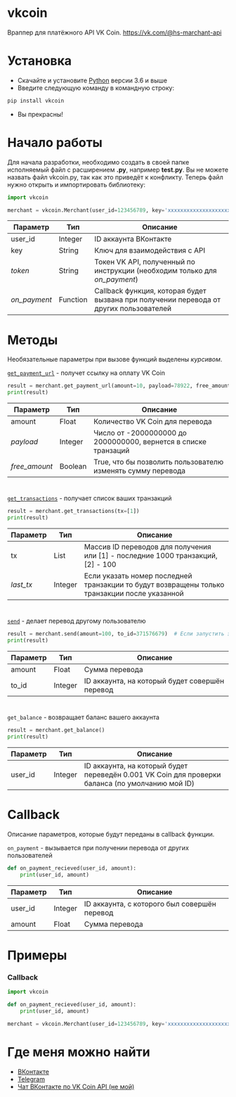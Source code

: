 # vkcoin
Враппер для платёжного API VK Coin. https://vk.com/@hs-marchant-api
# Установка
* Скачайте и установите [Python](https://www.python.org/downloads/) версии 3.6 и выше
* Введите следующую команду в командную строку:
```bash
pip install vkcoin
```
* Вы прекрасны!
# Начало работы
Для начала разработки, необходимо создать в своей папке исполняемый файл с расширением **.py**, например **test.py**. Вы не можете назвать файл vkcoin.py, так как это приведёт к конфликту. Теперь файл нужно открыть и импортировать библиотеку:
```python
import vkcoin

merchant = vkcoin.Merchant(user_id=123456789, key='xxxxxxxxxxxxxxxxxxxxxxxxxxxxxxxxxxxxxxxxxxxxxxxxxx')
```
|Параметр|Тип|Описание|
|-|-|-|
|user_id|Integer|ID аккаунта ВКонтакте|
|key|String|Ключ для взаимодействия с API|
|_token_|String|Токен VK API, полученный по инструкции (необходим только для _on_payment_)|
|_on_payment_|Function|Callback функция, которая будет вызвана при получении перевода от других пользователей|
# Методы
Необязательные параметры при вызове функций выделены _курсивом_.

[`get_payment_url`](https://vk.com/@hs-marchant-api?anchor=ssylka-na-oplatu) - получет ссылку на оплату VK Coin
```python
result = merchant.get_payment_url(amount=10, payload=78922, free_amount=False)
print(result)
```
|Параметр|Тип|Описание|
|-|-|-|
|amount|Float|Количество VK Coin для перевода|
|_payload_|Integer|Число от -2000000000 до 2000000000, вернется в списке транзаций|
|_free_amount_|Boolean|True, что бы позволить пользователю изменять сумму перевода|
#
[`get_transactions`](https://vk.com/@hs-marchant-api?anchor=poluchenie-spiska-tranzaktsy) - получает список ваших транзакций
```python
result = merchant.get_transactions(tx=[1])
print(result)
```
|Параметр|Тип|Описание|
|-|-|-|
|tx|List|Массив ID переводов для получения или [1] - последние 1000 транзакций, [2] - 100|
|_last_tx_|Integer|Если указать номер последней транзакции то будут возвращены только транзакции после указанной|
#
[`send`](https://vk.com/@hs-marchant-api?anchor=perevod) - делает перевод другому пользователю
```python
result = merchant.send(amount=100, to_id=371576679)  # Если запустить этот код, вы переведёте мне 100 VK Coin :)
print(result)
```
|Параметр|Тип|Описание|
|-|-|-|
|amount|Float|Сумма перевода|
|to_id|Integer|ID аккаунта, на который будет совершён перевод|
#
`get_balance` - возвращает баланс вашего аккаунта
```python
result = merchant.get_balance()
print(result)
```
|Параметр|Тип|Описание|
|-|-|-|
|user_id|Integer|ID аккаунта, на который будет переведён 0.001 VK Coin для проверки баланса (по умолчанию мой ID)|
# Callback
Описание параметров, которые будут переданы в callback функции.

`on_payment` - вызывается при получении перевода от других пользователей
```python
def on_payment_recieved(user_id, amount):
    print(user_id, amount)
```
|Параметр|Тип|Описание|
|-|-|-|
|user_id|Integer|ID аккаунта, с которого был совершён перевод|
|amount|Float|Сумма перевода|
# Примеры
### Callback
```python
import vkcoin

def on_payment_recieved(user_id, amount):
    print(user_id, amount)

merchant = vkcoin.Merchant(user_id=123456789, key='xxxxxxxxxxxxxxxxxxxxxxxxxxxxxxxxxxxxxxxxxxxxxxxxxx', on_payment=on_payment_recieved)
```
# Где меня можно найти
* [ВКонтакте](https://vk.com/crinny)
* [Telegram](https://t.me/truecrinny)
* [Чат ВКонтакте по VK Coin API (не мой)](https://vk.me/join/AJQ1d5eSUQ81wnwgfHSRktCi)
